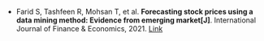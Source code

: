 * Farid S, Tashfeen R, Mohsan T, et al. <b>Forecasting stock prices using a data mining method: Evidence from emerging market[J]</b>. International Journal of Finance & Economics, 2021. [Link](https://onlinelibrary.wiley.com/doi/abs/10.1002/ijfe.2516)
